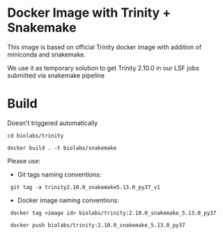 # Docker Image with Trinity + Snakemake

This image is based on official Trinity docker image with addition of miniconda and snakemake.

We use it as temporary solution to get Trinity 2.10.0 in our LSF jobs submitted via snakemake pipeline

# Build

Doesn't triggered automatically
```shell script
cd biolabs/trinity

docker build . -t biolabs/snakemake
```

Please use:
* Git tags naming conventions: 
```shell script
 git tag -a trinity2.10.0_snakemake5.13.0_py37_v1
````

* Docker image naming conventions:
```shell script
 docker tag <image id> biolabs/trinity:2.10.0_snakemake_5.13.0_py37

 docker push biolabs/trinity:2.10.0_snakemake_5.13.0_py37
```